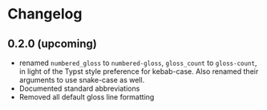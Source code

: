 # Changelog


## 0.2.0 (upcoming)

* renamed `numbered_gloss` to `numbered-gloss`, `gloss_count` to `gloss-count`, in light of the
Typst style preference for kebab-case. Also renamed their arguments to use snake-case as well.
* Documented standard abbreviations
* Removed all default gloss line formatting
